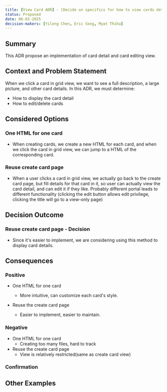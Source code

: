 ```yaml
---
title: [View Card ADR] - [Decide on specifics for how to view cards detail]
status: Proposed
date: 06-03-2025
decision-makers: [Yilong Chen, Eric Song, Myat Thiha]
---
```


## Summary

This ADR propose an implementation of card detail and card editing view.

## Context and Problem Statement

When we click a card in grid view, we want to see a full description, a large picture, and other card details. In this ADR, we must determine:

- How to display the card detail
- How to edit/delete cards

## Considered Options

### One HTML for one card

- When creating cards, we create a new HTML for each card, and when we click the card in grid view, we can jump to a HTML of the corresponding card.

### Reuse create card page

- When a user clicks a card in grid view, we actually go back to the create card page, but fill details for that card in it, so user can actually view the card detail, and can edit it if they like. Probably different portal leads to different functionality (clicking the edit button allows edit privilege, clicking the title will go to a view-only page)

## Decision Outcome

### Reuse create card page - Decision

- Since it's easier to implement, we are considering using this method to display card details.

## Consequences

### Positive

- One HTML for one card

  - More intuitive, can customize each card's style.

- Reuse the create card page
  - Easier to implement, easier to maintain.

### Negative

- One HTML for one card
  - Creating too many files, hard to track
- Reuse the create card page
  - View is relatively restricted(same as create card view)

### Confirmation

## Other Examples
